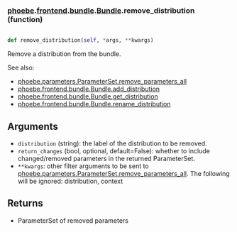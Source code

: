 ### [phoebe](phoebe.md).[frontend](phoebe.frontend.md).[bundle](phoebe.frontend.bundle.md).[Bundle](phoebe.frontend.bundle.Bundle.md).remove_distribution (function)


```py

def remove_distribution(self, *args, **kwargs)

```



Remove a distribution from the bundle.

See also:
* [phoebe.parameters.ParameterSet.remove_parameters_all](phoebe.parameters.ParameterSet.remove_parameters_all.md)
* [phoebe.frontend.bundle.Bundle.add_distribution](phoebe.frontend.bundle.Bundle.add_distribution.md)
* [phoebe.frontend.bundle.Bundle.get_distribution](phoebe.frontend.bundle.Bundle.get_distribution.md)
* [phoebe.frontend.bundle.Bundle.rename_distribution](phoebe.frontend.bundle.Bundle.rename_distribution.md)

Arguments
----------
* `distribution` (string): the label of the distribution to be removed.
* `return_changes` (bool, optional, default=False): whether to include
    changed/removed parameters in the returned ParameterSet.
* `**kwargs`: other filter arguments to be sent to
    [phoebe.parameters.ParameterSet.remove_parameters_all](phoebe.parameters.ParameterSet.remove_parameters_all.md).  The following
    will be ignored: distribution, context

Returns
-----------
* ParameterSet of removed parameters

